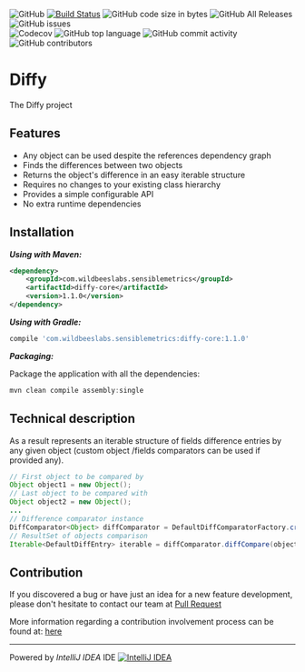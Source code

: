 ![GitHub](https://img.shields.io/github/license/AlexRogalskiy/Diffy.svg)
[![Build Status](https://travis-ci.com/AlexRogalskiy/Diffy.svg?branch=master)](https://travis-ci.com/AlexRogalskiy/Diffy)
![GitHub code size in bytes](https://img.shields.io/github/languages/code-size/AlexRogalskiy/Diffy.svg)
![GitHub All Releases](https://img.shields.io/github/downloads/AlexRogalskiy/Diffy/total.svg?style=flat&logo=travis)
![GitHub issues](https://img.shields.io/github/issues-raw/AlexRogalskiy/Diffy.svg)
<br/>
![Codecov](https://img.shields.io/codecov/c/github/AlexRogalskiy/Diffy.svg)
![GitHub top language](https://img.shields.io/github/languages/top/AlexRogalskiy/Diffy.svg)
![GitHub commit activity](https://img.shields.io/github/commit-activity/m/AlexRogalskiy/Diffy.svg)
![GitHub contributors](https://img.shields.io/github/contributors/AlexRogalskiy/Diffy.svg)

# Diffy

The Diffy project

## Features

* Any object can be used despite the references dependency graph
* Finds the differences between two objects
* Returns the object's difference in an easy iterable structure
* Requires no changes to your existing class hierarchy
* Provides a simple configurable API
* No extra runtime dependencies

## Installation

***Using with Maven:***

```xml
<dependency>
    <groupId>com.wildbeeslabs.sensiblemetrics</groupId>
    <artifactId>diffy-core</artifactId>
    <version>1.1.0</version>
</dependency>
```

***Using with Gradle:***

```groovy
compile 'com.wildbeeslabs.sensiblemetrics:diffy-core:1.1.0'
```

***Packaging:***

Package the application with all the dependencies:
```java
mvn clean compile assembly:single
```

## Technical description

As a result represents an iterable structure of fields difference entries by any given object (custom object /fields comparators can be used if provided any).

```java
// First object to be compared by
Object object1 = new Object();
// Last object to be compared with
Object object2 = new Object();
...
// Difference comparator instance
DiffComparator<Object> diffComparator = DefaultDiffComparatorFactory.create(Object.class);
// ResultSet of objects comparison
Iterable<DefaultDiffEntry> iterable = diffComparator.diffCompare(object1, object2);
```

## Contribution

If you discovered a bug or have just an idea for a new feature development, please don't hesitate to contact our team at
[Pull Request](https://help.github.com/articles/using-pull-requests)

More information regarding a contribution involvement process can be found at:
[here](https://github.com/AlexRogalskiy/Diffy/blob/master/CONTRIBUTING.md)

---
Powered by *IntelliJ IDEA* IDE
[![IntelliJ IDEA](https://www.jetbrains.com/idea/docs/logo_intellij_idea.png)](https://www.jetbrains.com/idea/)
